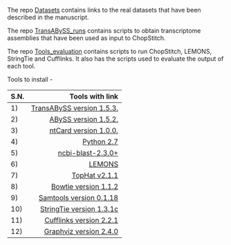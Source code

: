 The repo [Datasets](./Datasets) contains links to the real datasets that have been described in the manuscript.
     
The repo [TransABySS_runs](./TransABySS_runs) contains scripts to obtain transcriptome assemblies that have been used as input to ChopStitch.
       
The repo [Tools_evaluation](./Tools_evaluation) contains scripts to run ChopStitch, LEMONS, StringTie and Cufflinks. It also has the scripts used to evaluate the output of each tool.     
      
Tools to install -
      
|S.N.|Tools with link|
|------|-----:|
|1)| [TransABySS version 1.5.3.](http://www.bcgsc.ca/platform/bioinfo/software/trans-abyss/releases/1.5.3)|
|2)| [ABySS version 1.5.2.](http://www.bcgsc.ca/platform/bioinfo/software/abyss/releases/1.5.2)|
|3)| [ntCard version 1.0.0.](http://www.bcgsc.ca/platform/bioinfo/software/ntcard)|
|4)| [Python 2.7](https://www.python.org/download/releases/2.7/)|
|5)| [ncbi-blast-2.3.0+](https://goo.gl/KWhfJ9)|
|6)| [LEMONS](http://lifeserv.bgu.ac.il/wb/dmishmar/pages/lemons.php)|
|7)| [TopHat v2.1.1](https://ccb.jhu.edu/software/tophat/tutorial.shtml)|
|8)|[Bowtie version 1.1.2](http://bowtie-bio.sourceforge.net/index.shtml)|
|9)|[Samtools version 0.1.18](http://samtools.sourceforge.net/)|
|10)| [StringTie version 1.3.1c](https://ccb.jhu.edu/software/stringtie/index.shtml)|
|11)| [Cufflinks version 2.2.1](http://cole-trapnell-lab.github.io/cufflinks/)|
|12)| [Graphviz version 2.4.0](http://www.graphviz.org/Download..php)|
 
